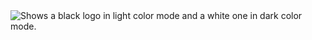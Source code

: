 <picture>
  <source media="(prefers-color-scheme: light)" srcset="https://github.com/Sairoden/Sairoden/assets/72735313/3ab77bad-eba2-413e-874f-2452a83f3c4d">
  <source media="(prefers-color-scheme: dark)" srcset="https://github.com/Sairoden/Sairoden/assets/72735313/2fdc4c8a-a1ea-4048-93c8-63e0584242f1">
  <img alt="Shows a black logo in light color mode and a white one in dark color mode." src="https://user-images.githubusercontent.com/25423296/163456779-a8556205-d0a5-45e2-ac17-42d089e3c3f8.png">
</picture>

